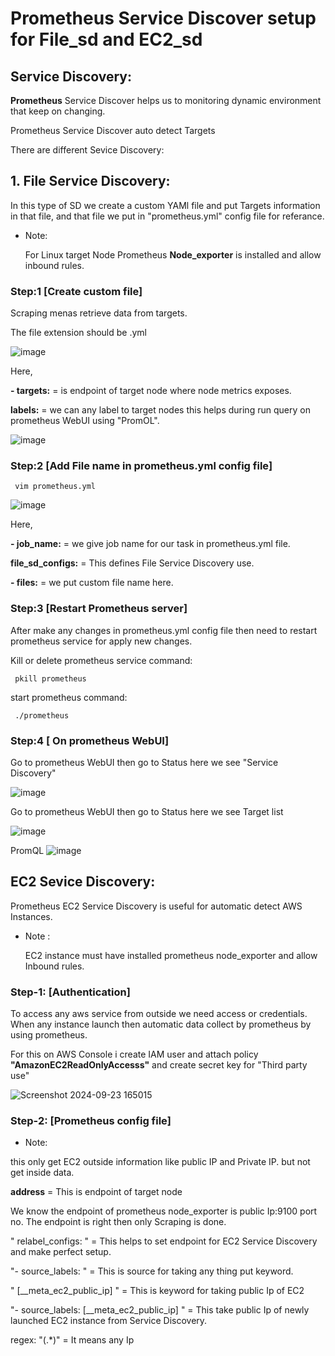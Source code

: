 # Prometheus Service Discover setup for File_sd and EC2_sd

## Service Discovery:
**Prometheus** Service Discover helps us to monitoring dynamic environment that keep on changing.

Prometheus Service Discover auto detect Targets

There are different Sevice Discovery:

## 1. File Service Discovery:

In this type of SD we create a custom YAMl file and put Targets information in that file, and that file we put in "prometheus.yml" config file for referance.

- Note:

  For Linux target Node Prometheus **Node_exporter** is installed and allow inbound rules.

### Step:1 [Create custom file]

Scraping menas retrieve data from targets.

The file extension should be .yml

![image](https://github.com/user-attachments/assets/75748754-280b-41d0-9e92-08df3da69311)

Here,

**- targets:** = is endpoint of target node where node metrics exposes.

**labels:** = we can any label to target nodes this helps during run query on prometheus WebUI using "PromOL".

![image](https://github.com/user-attachments/assets/f45ae27a-0aa9-46e3-bb2e-fd39f71575df)
  
### Step:2 [Add File name in prometheus.yml config file]

     vim prometheus.yml

![image](https://github.com/user-attachments/assets/13360711-fc7c-454e-b5d6-d33363b37522)

Here, 

**- job_name:** = we give job name for our task in prometheus.yml file.

**file_sd_configs:** = This defines File Service Discovery use.

**- files:** = we put custom file name here.

### Step:3 [Restart Prometheus server]

After make any changes in prometheus.yml config file then need to restart prometheus service for apply new changes.

Kill or delete prometheus service command:

     pkill prometheus

start prometheus command:

     ./prometheus

### Step:4 [ On prometheus WebUI]

Go to prometheus WebUI then go to Status here we see "Service Discovery"

![image](https://github.com/user-attachments/assets/fcd1935d-b0f6-4bfe-90b5-1dc8051e774d)

Go to prometheus WebUI then go to Status here we see Target list

![image](https://github.com/user-attachments/assets/d375adb1-7384-4f88-bf21-8bbd8fd77b8a)

PromQL
![image](https://github.com/user-attachments/assets/054766f9-f6dc-4d51-8e4a-f7bb7600fb64)


## EC2 Sevice Discovery:

Prometheus EC2 Service Discovery is useful for automatic detect AWS Instances.

- Note :

  EC2 instance must have installed prometheus node_exporter and allow Inbound rules.


### Step-1: [Authentication]

To access any aws service from outside we need access or credentials. When any instance launch then automatic data collect by prometheus by using prometheus.

For this on AWS Console i create IAM user and attach policy **"AmazonEC2ReadOnlyAccesss"** and create secret key for "Third party use"

![Screenshot 2024-09-23 165015](https://github.com/user-attachments/assets/6674760d-af72-43f0-9ffd-efb392be78f9)


### Step-2: [Prometheus config file]

- Note:

 this only get EC2 outside information like public IP and Private IP. but not get inside data.

**__address__** = This is endpoint of target node 

We know the endpoint of prometheus node_exporter is public Ip:9100 port no.  The endpoint is right then only Scraping is done.
 
" relabel_configs: " = This helps to set endpoint for EC2 Service Discovery and make perfect setup.

"- source_labels: "  = This is source for taking any thing put keyword.

" [__meta_ec2_public_ip] " = This is keyword for taking public Ip of EC2

"- source_labels: [__meta_ec2_public_ip] " = This take public Ip of newly launched EC2 instance from Service Discovery.

 regex: "(.*)" = It means any Ip



